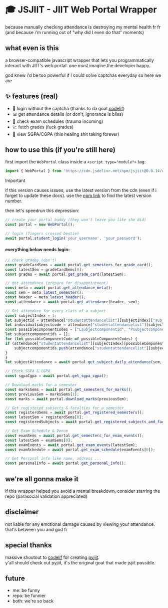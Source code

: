 # 🎓 JSJIIT - JIIT Web Portal Wrapper

because manually checking attendance is destroying my mental health fr fr (and because i'm running out of "why did I even do that" moments)

## what even is this

a browser-compatible javascript wrapper that lets you programmatically interact with JIIT's web portal. one must imagine the developer happy.

god knew i'd be too powerful if I could solve captchas everyday so here we are

## ✨ features (real)

- 🔐 login without the captcha (thanks to da goat [codelif](https://github.com/codelif/))
- 📊 get attendance details (or don't, ignorance is bliss)
- 📝 check exam schedules (trauma incoming)
- 📈 fetch grades (fuck grades)
- 👀 view SGPA/CGPA (this healing shit taking forever)

## how to use this (if you're still here)

first import the `WebPortal` class inside a `<script type="module">` tag:

```javascript
import { WebPortal } from 'https://cdn.jsdelivr.net/npm/jsjiit@0.0.14/dist/jsjiit.min.esm.js';
```

> [!IMPORTANT]
> if this version causes issues, use the latest version from the cdn (even if i forget to update these docs). use the [npm link](https://www.npmjs.com/package/jsjiit) to find the latest version number.

then let's speedrun this depression:

```javascript
// create your portal buddy (they won't leave you like she did)
const portal = new WebPortal();

// login (fingers crossed bestie)
await portal.student_login('your_username', 'your_password');
```

#### everything below needs login:

```javascript
// check grades (don't)
const gradeCardSems = await portal.get_semesters_for_grade_card();
const latestSem = gradeCardSems[0];
const grades = await portal.get_grade_card(latestSem);
```

```javascript
// get attendance (prepare for disappointment)
const meta = await portal.get_attendance_meta();
const sem = meta.latest_semester();
const header = meta.latest_header();
const attendance = await portal.get_attendance(header, sem);
```
```javascript
// Get attendace for every class of a subject
const subjectIndex = 1;
let subjectid = attendance["studentattendancelist"][subjectIndex]["subjectid"];
let individualsubjectcode = attendance["studentattendancelist"][subjectIndex]["individualsubjectcode"];
const possibleComponentCodes = ["Lsubjectcomponentid", "Psubjectcomponentid", "Tsubjectcomponentid"]
let subjectcomponentids = [];
for (let possibleComponentCode of possibleComponentCodes) {
if (attendance["studentattendancelist"][subjectIndex][possibleComponentCode]) {
    subjectcomponentids.push(attendance["studentattendancelist"][subjectIndex][possibleComponentCode]);
}
}
let subjectAttendance = await portal.get_subject_daily_attendance(sem, subjectid, individualsubjectcode, subjectcomponentids);
```
```javascript
// Check SGPA & CGPA
const sgpaCgpa = await portal.get_sgpa_cgpa();
```
```javascript
// Download marks for a semester
const marksSems = await portal.get_semesters_for_marks();
const previousSem = marksSems[1];
const marks = await portal.download_marks(previousSem);
```
```javascript
// Get registered subjects & faculties for a semester
const registerdSems = await portal.get_registered_semesters();
const latestSem = registerdSems[0];
const registeredSubjects = await portal.get_registered_subjects_and_faculties(latestSem);
```
```javascript
// Get Exam Schedule & Venue
const examSems = await portal.get_semesters_for_exam_events();
const latestSem = examSems[0];
const examEvents = await portal.get_exam_events(latestSem);
const examSchedule = await portal.get_exam_schedule(examEvents[0]);
```
```javascript
// Get Personal info like name, address ...
const personalInfo = await portal.get_personal_info();
```

## we're all gonna make it

if this wrapper helped you avoid a mental breakdown, consider starring the repo (parasocial validation appreciated)

## disclaimer

not liable for any emotional damage caused by viewing your attendance. that's between you and god fr

## special thanks
massive shoutout to [codelif](https://github.com/codelif/) for creating [pyjiit](https://pyjiit.codelif.in/introduction.html).\
y'all should check out pyjiit, it's the original goat that made jsjiit possible.

## future
- me: be funny
- repo: be funnier
- both: we're so back
